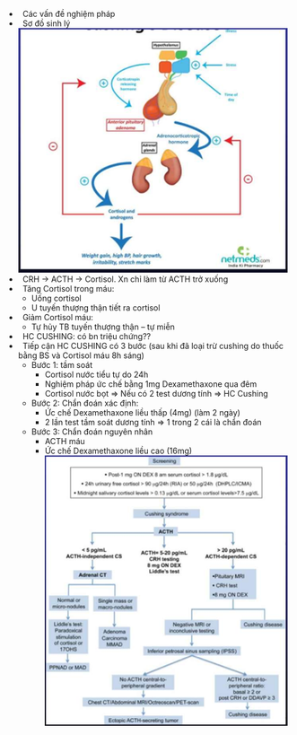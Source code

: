 -   Các vấn đề nghiệm pháp
-   Sơ đồ sinh lý
![444](../../../200%20Files/image/image/Bu%E1%BB%95i%208%20-%20H%E1%BB%87%20Tim%20m%E1%BA%A1ch%20-%20H%E1%BB%87%20n%E1%BB%99i%20ti%E1%BA%BFt-1687397694882.jpeg)
-   CRH -> ACTH -> Cortisol. Xn chỉ làm từ ACTH trở xuống
-   Tăng Cortisol trong máu:
	- Uống cortisol
	- U tuyến thượng thận tiết ra cortisol
-   Giảm Cortisol máu:
	- Tự hủy TB tuyến thượng thận – tự miễn
-   HC CUSHING: có bn triệu chứng??
-   Tiếp cận HC CUSHING có 3 bước (sau khi đã loại trừ cushing do thuốc bằng BS và Cortisol máu 8h sáng)
	- Bước 1: tầm soát
		- Cortisol nước tiểu tự do 24h
		- Nghiệm pháp ức chế bằng 1mg Dexamethaxone qua đêm
		- Cortisol nước bọt
		=> Nếu có 2 test dương tính => HC Cushing
	- Bước 2: Chẩn đoán xác định:
		- Ức chế Dexamethaxone liều thấp (4mg) (làm 2 ngày)
		- 2 lần test tầm soát dương tính
	=> 1 trong 2 cái là chẩn đoán
	- Bước 3: Chẩn đoán nguyên nhân
		- ACTH máu
		- Ức chế Dexamethaxone liều cao (16mg)
![444](../../../200%20Files/image/image/Bu%E1%BB%95i%208%20-%20H%E1%BB%87%20Tim%20m%E1%BA%A1ch%20-%20H%E1%BB%87%20n%E1%BB%99i%20ti%E1%BA%BFt-1687397745178.jpeg)


